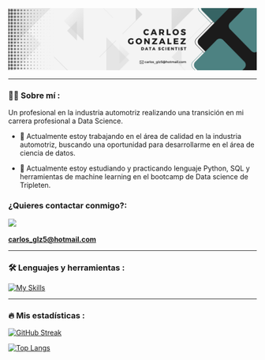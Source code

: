 <div id="header" align="center">
  <img decoding="async" src="https://github.com/carlosgg5/carlosgg5/blob/30af9b9a307d169d890e13669f632d2623713ec8/Banner%20para%20Linkedin%20Carlos%20Gonzalez.png" width="800"/>
</div>

---
 <div id="header" align="left">

### :man_technologist: Sobre mí :
Un profesional en la industria automotriz realizando una transición en mi carrera profesional a Data Science.

- 🔭 Actualmente estoy trabajando en el área de calidad en la industria automotriz, buscando una oportunidad para desarrollarme en el área de ciencia de datos.

- 🌱 Actualmente estoy estudiando y practicando lenguaje Python, SQL y herramientas de machine learning en el bootcamp de Data science de Tripleten.


  
<h3 align="left">¿Quieres contactar conmigo?:</h3>
<p align="left">

  [![](https://img.shields.io/badge/LinkedIn-0077B5?style=for-the-badge&logo=linkedin&logoColor=white)](https://www.linkedin.com/in/carlosgonzalezg5/)

  **carlos_glz5@hotmail.com**
</p>

---

### :hammer_and_wrench: Lenguajes y herramientas :
 
[![My Skills](https://skillicons.dev/icons?i=py,sklearn,tensorflow,vscode,pytorch,powershell,anaconda,github)](https://skillicons.dev)

---

### :fire: Mis estadísticas :

[![GitHub Streak](http://github-readme-streak-stats.herokuapp.com?user=carlosgg5&theme=dark&background=000000)](https://git.io/streak-stats)

[![Top Langs](https://github-readme-stats.vercel.app/api/top-langs/?username=carlosgg5&layout=compact&theme=vision-friendly-dark)](https://github.com/anuraghazra/github-readme-stats)
